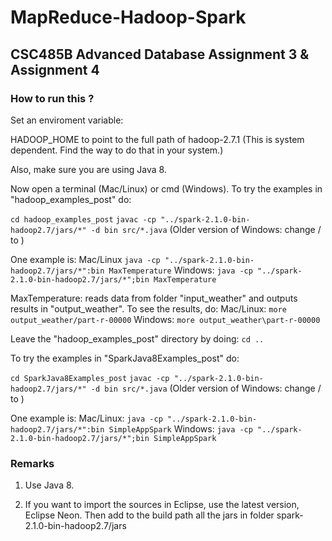 # MapReduce-Hadoop-Spark

## CSC485B Advanced Database Assignment 3 & Assignment 4

### How to run this ?
Set an enviroment variable:

HADOOP_HOME to point to the full path of hadoop-2.7.1
(This is system dependent. Find the way to do that in your system.)

Also, make sure you are using Java 8.

Now open a terminal (Mac/Linux) or cmd (Windows).
To try the examples in "hadoop_examples_post" do:

`cd hadoop_examples_post`
`javac -cp "../spark-2.1.0-bin-hadoop2.7/jars/*" -d bin src/*.java`
 (Older version of Windows: change / to \)

One example is:
  Mac/Linux
`java -cp "../spark-2.1.0-bin-hadoop2.7/jars/*":bin MaxTemperature`
  Windows:
`java -cp "../spark-2.1.0-bin-hadoop2.7/jars/*";bin MaxTemperature`

MaxTemperature:
  reads data from folder "input_weather" and
  outputs results in "output_weather".
To see the results, do:
  Mac/Linux:
`more output_weather/part-r-00000`
  Windows:
`more output_weather\part-r-00000`

Leave the "hadoop_examples_post" directory by doing:
`cd ..`

To try the examples in "SparkJava8Examples_post" do:

`cd SparkJava8Examples_post`
`javac -cp "../spark-2.1.0-bin-hadoop2.7/jars/*" -d bin src/*.java`
 (Older version of Windows: change / to \)

One example is:
 Mac/Linux:
`java -cp "../spark-2.1.0-bin-hadoop2.7/jars/*":bin SimpleAppSpark`
 Windows:
`java -cp "../spark-2.1.0-bin-hadoop2.7/jars/*";bin SimpleAppSpark`


### Remarks
1. Use Java 8.

2. If you want to import the sources in Eclipse, use the latest version, Eclipse Neon.
   Then add to the build path all the jars in folder spark-2.1.0-bin-hadoop2.7/jars

